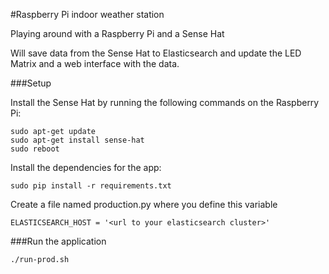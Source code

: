 #Raspberry Pi indoor weather station

Playing around with a Raspberry Pi and a Sense Hat

Will save data from the Sense Hat to Elasticsearch and update the LED Matrix and a web interface with the data.


###Setup

Install the Sense Hat by running the following commands on the Raspberry Pi:

    sudo apt-get update
    sudo apt-get install sense-hat
    sudo reboot
    
Install the dependencies for the app:

    sudo pip install -r requirements.txt
    
Create a file named production.py where you define this variable

    ELASTICSEARCH_HOST = '<url to your elasticsearch cluster>'


###Run the application

    ./run-prod.sh 
